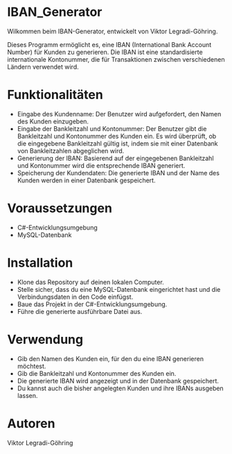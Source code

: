 # IBAN_Generator

Wilkommen beim IBAN-Generator, entwickelt von Viktor Legradi-Göhring.

Dieses Programm ermöglicht es, eine IBAN (International Bank Account Number) für Kunden zu generieren. Die IBAN ist eine standardisierte internationale Kontonummer, die für Transaktionen zwischen verschiedenen Ländern verwendet wird.

# Funktionalitäten
- Eingabe des Kundenname: Der Benutzer wird aufgefordert, den Namen des Kunden einzugeben.
- Eingabe der Bankleitzahl und Kontonummer: Der Benutzer gibt die Bankleitzahl und Kontonummer des Kunden ein. Es wird überprüft, ob die eingegebene Bankleitzahl gültig ist, indem sie mit einer Datenbank von Bankleitzahlen abgeglichen wird.
- Generierung der IBAN: Basierend auf der eingegebenen Bankleitzahl und Kontonummer wird die entsprechende IBAN generiert.
- Speicherung der Kundendaten: Die generierte IBAN und der Name des Kunden werden in einer Datenbank gespeichert.

# Voraussetzungen
- C#-Entwicklungsumgebung
- MySQL-Datenbank

# Installation
- Klone das Repository auf deinen lokalen Computer.
- Stelle sicher, dass du eine MySQL-Datenbank eingerichtet hast und die Verbindungsdaten in den Code einfügst.
- Baue das Projekt in der C#-Entwicklungsumgebung.
- Führe die generierte ausführbare Datei aus.

# Verwendung
- Gib den Namen des Kunden ein, für den du eine IBAN generieren möchtest.
- Gib die Bankleitzahl und Kontonummer des Kunden ein.
- Die generierte IBAN wird angezeigt und in der Datenbank gespeichert.
- Du kannst auch die bisher angelegten Kunden und ihre IBANs ausgeben lassen.

# Autoren
Viktor Legradi-Göhring


